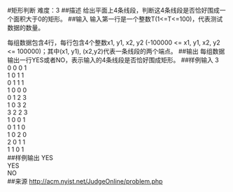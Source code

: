 #矩形判断
难度：3
##描述
给出平面上4条线段，判断这4条线段是否恰好围成一个面积大于0的矩形。
##输入
输入第一行是一个整数T(1<=T<=100)，代表测试数据的数量。

每组数据包含4行，每行包含4个整数x1, y1, x2, y2 (-100000 <= x1, y1, x2, y2 <= 100000)；其中(x1, y1), (x2,y2)代表一条线段的两个端点。
##输出
每组数据输出一行YES或者NO，表示输入的4条线段是否恰好围成矩形。
##样例输入
3  
0 0 0 1  
1 0 1 1  
0 1 1 1  
1 0 0 0  
0 1 2 3  
1 0 3 2  
3 2 2 3  
1 0 0 1  
0 1 1 0  
1 0 2 0  
2 0 1 1  
1 1 0 1  
##样例输出
YES  
YES  
NO  
##来源
http://acm.nyist.net/JudgeOnline/problem.php